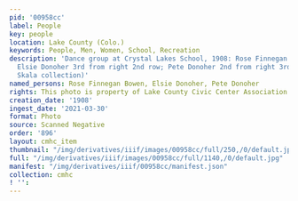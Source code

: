 ```yaml
---
pid: '00958cc'
label: People
key: people
location: Lake County (Colo.)
keywords: People, Men, Women, School, Recreation
description: 'Dance group at Crystal Lakes School, 1908: Rose Finnegan Bowen marked;
  Elsie Donoher 3rd from right 2nd row; Pete Donoher 2nd from right 3rd row (Helen
  Skala collection)'
named_persons: Rose Finnegan Bowen, Elsie Donoher, Pete Donoher
rights: This photo is property of Lake County Civic Center Association.
creation_date: '1908'
ingest_date: '2021-03-30'
format: Photo
source: Scanned Negative
order: '896'
layout: cmhc_item
thumbnail: "/img/derivatives/iiif/images/00958cc/full/250,/0/default.jpg"
full: "/img/derivatives/iiif/images/00958cc/full/1140,/0/default.jpg"
manifest: "/img/derivatives/iiif/00958cc/manifest.json"
collection: cmhc
! '': 
---
```

